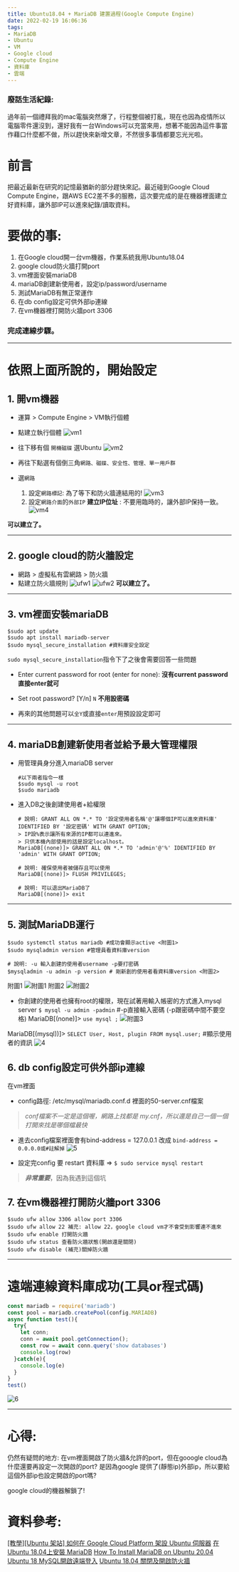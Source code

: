 ```yaml
---
title: Ubuntu18.04 + MariaDB 建置過程(Google Compute Engine)
date: 2022-02-19 16:06:36
tags:
- MariaDB
- Ubuntu
- VM
- Google cloud
- Compute Engine
- 資料庫
- 雲端
---
```

### __廢話生活紀錄:__
過年前一個禮拜我的mac電腦突然爆了，行程整個被打亂，現在也因為疫情所以電腦零件還沒到，還好我有一台Windows可以充當來用，想著不能因為這件事當作藉口什麼都不做，所以趕快來新增文章，不然很多事情都要忘光光啦。

# 前言
把最近最新在研究的記憶最猶新的部分趕快來記。最近碰到Google Cloud Compute Engine，跟AWS EC2差不多的服務，這次要完成的是在機器裡面建立好資料庫，讓外部IP可以進來紀錄/讀取資料。

# 要做的事:
1. 在Google cloud開一台vm機器，作業系統我用Ubuntu18.04
2. google cloud防火牆打開port
3. vm裡面安裝mariaDB
4. mariaDB創建新使用者，設定ip/password/username
5. 測試MariaDB有無正常運作
6. 在db config設定可供外部ip連線
7. 在vm機器裡打開防火牆port 3306
### __完成連線步驟。__
---

# 依照上面所說的，開始設定
## 1. 開vm機器
- 運算 > Compute Engine > VM執行個體 
- 點建立執行個體
![vm1](vm1.png)

- 往下移有個 `開機磁碟` 選Ubuntu
![vm2](vm2.png)

- 再往下點選有個倒三角`網路、磁碟、安全性、管理、單一用戶群`
- 選`網路`
    1. 設定`網路標記`: 為了等下和防火牆連結用的!
    ![vm3](vm3.png)
    2. 設定`網路介面`的`外部IP` __建立IP位址__ : 不要用臨時的，讓外部IP保持一致。
    ![vm4](vm4.png)

__可以建立了。__

---
## 2. google cloud的防火牆設定
- 網路 > 虛擬私有雲網路 > 防火牆
- 點建立防火牆規則
![ufw1](ufw1.png)
![ufw2](ufw2.png)
__可以建立了。__

---
## 3. vm裡面安裝mariaDB
```shell
$sudo apt update
$sudo apt install mariadb-server
$sudo mysql_secure_installation #資料庫安全設定
```
`sudo mysql_secure_installation`指令下了之後會需要回答一些問題
- Enter current password for root (enter for none): __沒有current password直接enter就可__
- Set root password? [Y/n] `N` __不用設密碼__

- 再來的其他問題可以`全Y`或直接`enter`用預設設定即可
---

## 4. mariaDB創建新使用者並給予最大管理權限
- 用管理員身分進入mariaDB server
    ``` shell
    #以下兩者指令一樣
    $sudo mysql -u root 
    $sudo mariadb 
    ```

- 進入DB之後創建使用者+給權限
    ``` mysql
    # 說明: GRANT ALL ON *.* TO '設定使用者名稱'@'讓哪個IP可以進來資料庫' IDENTIFIED BY '設定密碼' WITH GRANT OPTION;
    > IP設%表示讓所有來源的IP都可以連進來。
    > 只供本機內部使用的話是設定localhost。
    MariaDB[(none)]> GRANT ALL ON *.* TO 'admin'@'%' IDENTIFIED BY 'admin' WITH GRANT OPTION;

    # 說明: 確保使用者被儲存且可以使用
    MariaDB[(none)]> FLUSH PRIVILEGES; 

    # 說明: 可以退出MariaDB了
    MariaDB[(none)]> exit

    ```
---

## 5. 測試MariaDB運行
``` shell
$sudo systemctl status mariadb #成功會顯示active <附圖1>
$sudo mysqladmin version #管理員看資料庫version

# 說明: -u 輸入創建的使用者username -p要打密碼
$mysqladmin -u admin -p version # 剛新創的使用者看資料庫version <附圖2>
```
附圖1
![附圖1](1.png)
附圖2
![附圖2](2.png)

- 你創建的使用者也擁有root的權限，現在試著用輸入帳密的方式進入mysql server
`$ mysql -u admin -padmin` #-p直接輸入密碼 (-p跟密碼中間不要空格)
MariaDB[(none)]> `use mysql ;`
![附圖3](3.png)

MariaDB[(mysql))]> `SELECT User, Host, plugin FROM mysql.user;` #顯示使用者的資訊
![4](4.png)

## 6. db config設定可供外部ip連線
在vm裡面
- config路徑: /etc/mysql/mariadb.conf.d 裡面的50-server.cnf檔案 
>_conf檔案不一定是這個喔，網路上找都是 my.cnf，所以還是自己一個一個打開來找是哪個檔最快_

- 進去config檔案裡面會有bind-address = 127.0.0.1 改成 `bind-address = 0.0.0.0或#註解掉`
![5](5.png)

- 設定完config 要 restart 資料庫 ⇒ `$ sudo service mysql restart` 
>***非常重要***，因為我遇到這個坑


## 7. 在vm機器裡打開防火牆port 3306
``` shell
$sudo ufw allow 3306 allow port 3306
$sudo ufw allow 22 補充: allow 22，google cloud vm才不會受到影響連不進來
$sudo ufw enable 打開防火牆
$sudo ufw status 查看防火牆狀態(開啟還是關閉)
$sudo ufw disable (補充)關掉防火牆
```
---
# 遠端連線資料庫成功(工具or程式碼)
```js
const mariadb = require('mariadb')
const pool = mariadb.createPool(config.MARIADB)
async function test(){
  try{
    let conn;
    conn = await pool.getConnection();
    const row = await conn.query('show databases')
    console.log(row)
  }catch(e){
    console.log(e)
  }
}
test()

```
![6](6.png)

---
# 心得:
仍然有疑問的地方: 在vm裡面開啟了防火牆&允許的port，但在gooogle cloud為什麼還要再設定一次開啟的port? 是因為google 提供了(靜態ip)外部ip，所以要給這個外部ip也設定開啟的port嗎?

google cloud的機器解鎖了!

# 資料參考:
[[教學][Ubuntu 架站] 如何在 Google Cloud Platform 架設 Ubuntu 伺服器](https://ui-code.com/archives/154)
[在 Ubuntu 18.04上安裝 MariaDB](https://medium.com/feveral%E7%9A%84%E7%A8%8B%E5%BC%8F%E7%AD%86%E8%A8%98/%E5%9C%A8-ubuntu-18-04%E4%B8%8A%E5%AE%89%E8%A3%9D-mariadb-a3084dae0304)
[How To Install MariaDB on Ubuntu 20.04](https://www.digitalocean.com/community/tutorials/how-to-install-mariadb-on-ubuntu-20-04)
[Ubuntu 18 MySQL開啟遠端登入](https://zcgnotes.com/ubuntu-18-mysql開啟遠端登入/)
[Ubuntu 18.04 關閉及開啟防火牆](https://www.ltsplus.com/linux/ubuntu-18-04-disable-enable-firewall)